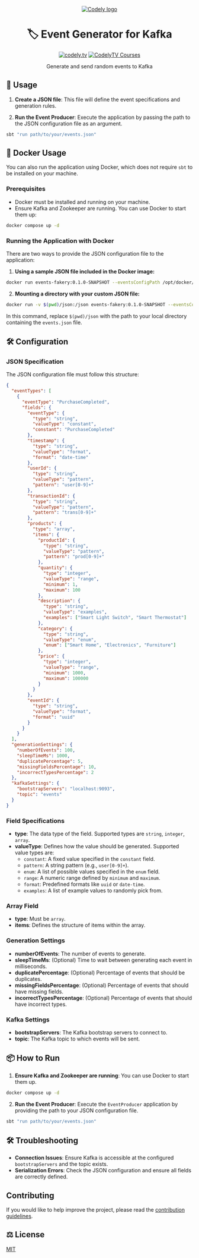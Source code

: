 <p align="center">
  <a href="https://codely.com">
    <picture>
      <source media="(prefers-color-scheme: dark)" srcset="https://codely.com/logo/codely_logo-dark.svg">
      <source media="(prefers-color-scheme: light)" srcset="https://codely.com/logo/codely_logo-light.svg">
      <img alt="Codely logo" src="https://codely.com/logo/codely_logo.svg">
    </picture>
  </a>
</p>

<h1 align="center">
  🏷 Event Generator for Kafka
</h1>

<p align="center">
    <a href="https://github.com/CodelyTV"><img src="https://img.shields.io/badge/CodelyTV-OS-green.svg?style=flat-square" alt="codely.tv"/></a>
    <a href="http://pro.codely.tv"><img src="https://img.shields.io/badge/CodelyTV-PRO-black.svg?style=flat-square" alt="CodelyTV Courses"/></a>
</p>

<p align="center">
    Generate and send random events to Kafka
</p>

## 🚀 Usage

1. **Create a JSON file**: This file will define the event specifications and generation rules.

2. **Run the Event Producer**: Execute the application by passing the path to the JSON configuration file as an argument.

```sh
sbt "run path/to/your/events.json"
```

## 🐳 Docker Usage

You can also run the application using Docker, which does not require `sbt` to be installed on your machine.

### Prerequisites

- Docker must be installed and running on your machine.
- Ensure Kafka and Zookeeper are running. You can use Docker to start them up:

```sh
docker compose up -d
```

### Running the Application with Docker

There are two ways to provide the JSON configuration file to the application:

1. **Using a sample JSON file included in the Docker image:**

```sh
docker run events-fakery:0.1.0-SNAPSHOT --eventsConfigPath /opt/docker/samples/events.json
```

2. **Mounting a directory with your custom JSON file:**

```sh
docker run -v $(pwd)/json:/json events-fakery:0.1.0-SNAPSHOT --eventsConfigPath /json/events.json
```

In this command, replace `$(pwd)/json` with the path to your local directory containing the `events.json` file.

## 🛠 Configuration

### JSON Specification

The JSON configuration file must follow this structure:

```json
{
  "eventTypes": [
    {
      "eventType": "PurchaseCompleted",
      "fields": {
        "eventType": {
          "type": "string",
          "valueType": "constant",
          "constant": "PurchaseCompleted"
        },
        "timestamp": {
          "type": "string",
          "valueType": "format",
          "format": "date-time"
        },
        "userId": {
          "type": "string",
          "valueType": "pattern",
          "pattern": "user[0-9]+"
        },
        "transactionId": {
          "type": "string",
          "valueType": "pattern",
          "pattern": "trans[0-9]+"
        },
        "products": {
          "type": "array",
          "items": {
            "productId": {
              "type": "string",
              "valueType": "pattern",
              "pattern": "prod[0-9]+"
            },
            "quantity": {
              "type": "integer",
              "valueType": "range",
              "minimum": 1,
              "maximum": 100
            },
            "description": {
              "type": "string",
              "valueType": "examples",
              "examples": ["Smart Light Switch", "Smart Thermostat"]
            },
            "category": {
              "type": "string",
              "valueType": "enum",
              "enum": ["Smart Home", "Electronics", "Furniture"]
            },
            "price": {
              "type": "integer",
              "valueType": "range",
              "minimum": 1000,
              "maximum": 100000
            }
          }
        },
        "eventId": {
          "type": "string",
          "valueType": "format",
          "format": "uuid"
        }
      }
    }
  ],
  "generationSettings": {
    "numberOfEvents": 100,
    "sleepTimeMs": 1000,
    "duplicatePercentage": 5,
    "missingFieldsPercentage": 10,
    "incorrectTypesPercentage": 2
  },
  "kafkaSettings": {
    "bootstrapServers": "localhost:9093",
    "topic": "events"
  }
}
```

### Field Specifications

- **type**: The data type of the field. Supported types are `string`, `integer`, `array`.
- **valueType**: Defines how the value should be generated. Supported value types are:
  - `constant`: A fixed value specified in the `constant` field.
  - `pattern`: A string pattern (e.g., `user[0-9]+`).
  - `enum`: A list of possible values specified in the `enum` field.
  - `range`: A numeric range defined by `minimum` and `maximum`.
  - `format`: Predefined formats like `uuid` or `date-time`.
  - `examples`: A list of example values to randomly pick from.

### Array Field

- **type**: Must be `array`.
- **items**: Defines the structure of items within the array.

### Generation Settings

- **numberOfEvents**: The number of events to generate.
- **sleepTimeMs**: (Optional) Time to wait between generating each event in milliseconds.
- **duplicatePercentage**: (Optional) Percentage of events that should be duplicates.
- **missingFieldsPercentage**: (Optional) Percentage of events that should have missing fields.
- **incorrectTypesPercentage**: (Optional) Percentage of events that should have incorrect types.

### Kafka Settings

- **bootstrapServers**: The Kafka bootstrap servers to connect to.
- **topic**: The Kafka topic to which events will be sent.

## 📦 How to Run

1. **Ensure Kafka and Zookeeper are running**: You can use Docker to start them up.

```sh
docker compose up -d
```

2. **Run the Event Producer**: Execute the `EventProducer` application by providing the path to your JSON configuration file.

```sh
sbt "run path/to/your/events.json"
```

## 🛠️ Troubleshooting

- **Connection Issues**: Ensure Kafka is accessible at the configured `bootstrapServers` and the topic exists.
- **Serialization Errors**: Check the JSON configuration and ensure all fields are correctly defined.

## Contributing

If you would like to help improve the project, please read the [contribution guidelines](#).

## ⚖️ License

[MIT](LICENSE)